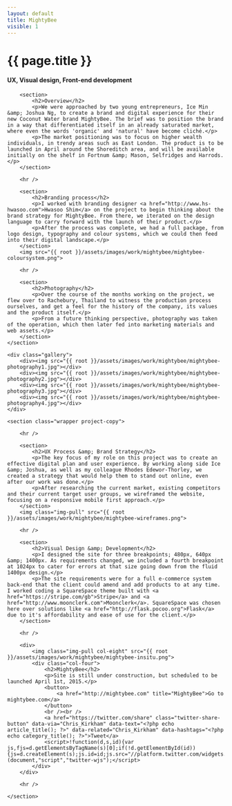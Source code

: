 ```yaml
---
layout: default
title: MightyBee
visible: 1
---
```


<div id="project-page" class="mb-banner banner" data-0="background-position: 0px 0px;" data-100000="background-position:0px 20000px;">
	<div class="heading-section">
		<div data-0="top: 200px; opacity: 1;" data-450="top: 370px; opacity:0;">
			<h1>{{ page.title }}</h1>
			<h4>UX, Visual design, Front-end development</h4>
		</div>
	</div>
</div>

<div id="project-content" class="mb-illustration" data-0="background-position:10% 1500px;" data-100000="background-position:10% -50000px;">
	<section class="wrapper project-copy">

		<section>
			<h2>Overview</h2>
			<p>We were approached by two young entrepreneurs, Ice Min &amp; Joshua Ng, to create a brand and digital experience for their new Coconut Water brand MightyBee. The brief was to position the brand in a way that differentiated itself in an already saturated market, where even the words 'organic' and 'natural' have become cliché.</p>
			<p>The market positioning was to focus on higher wealth individuals, in trendy areas such as East London. The product is to be launched in April around the Shoreditch area, and will be available initially on the shelf in Fortnum &amp; Mason, Selfridges and Harrods.</p>
		</section>

		<hr />

		<section>
			<h2>Branding process</h2>
			<p>I worked with branding designer <a href="http://www.hs-hwasoo.com">Hwasoo Shim</a> on the project to begin thinking about the brand strategy for MightyBee. From there, we iterated on the design language to carry forward with the launch of their product.</p>
			<p>After the process was complete, we had a full package, from logo design, typography and colour systems, which we could then feed into their digital landscape.</p>
		</section>
		<img src="{{ root }}/assets/images/work/mightybee/mightybee-coloursystem.png">

		<hr />

		<section>
			<h2>Photography</h2>
			<p>Over the course of the months working on the project, we flew over to Rachebury, Thailand to witness the production process ourselves, and get a feel for the history of the company, its values and the product itself.</p>
			<p>From a future thinking perspective, photography was taken of the operation, which then later fed into marketing materials and web assets.</p>
		</section>
	</section>

	<div class="gallery">
		<div><img src="{{ root }}/assets/images/work/mightybee/mightybee-photography1.jpg"></div>
		<div><img src="{{ root }}/assets/images/work/mightybee/mightybee-photography2.jpg"></div>
		<div><img src="{{ root }}/assets/images/work/mightybee/mightybee-photography3.jpg"></div>
		<div><img src="{{ root }}/assets/images/work/mightybee/mightybee-photography4.jpg"></div>
	</div>

	<section class="wrapper project-copy">

		<hr />

		<section>
			<h2>UX Process &amp; Brand Strategy</h2>
			<p>The key focus of my role on this project was to create an effective digital plan and user experience. By working along side Ice &amp; Joshua, as well as my colleague Rhodes Edewor-Thorley, we created a strategy that would help them to stand out online, even after our work was done.</p>
			<p>After researching the current market, existing competitors and their current target user groups, we wireframed the website, focusing on a responsive mobile first approach.</p>
		</section>
		<img class="img-pull" src="{{ root }}/assets/images/work/mightybee/mightybee-wireframes.png">

		<hr />
		
		<section>
			<h2>Visual Design &amp; Development</h2>
			<p>I designed the site for three breakpoints; 480px, 640px &amp; 1400px. As requirements changed, we included a fourth breakpoint at 1024px to cater for errors at that size going down from the fluid 1400px design.</p>
			<p>The site requirements were for a full e-commerce system back-end that the client could amend and add products to at any time. I worked coding a SquareSpace theme built with <a href="https://stripe.com/gb">Stripe</a> and <a href="http://www.moonclerk.com">Moonclerk</a>. SquareSpace was chosen here over solutions like <a href="http://flask.pocoo.org">Flask</a> due to it's affordability and ease of use for the client.</p>
		</section>

		<hr />

		<div>
			<img class="img-pull col-eight" src="{{ root }}/assets/images/work/mightybee/mightybee-insitu.png">
			<div class="col-four">
				<h2>MightyBee</h2>
				<p>Site is still under construction, but scheduled to be launched April 1st, 2015.</p>
				<button>
					<a href="http://mightybee.com" title="MightyBee">Go to mightybee.com</a>
				</button>
				<br /><br />
				<a href="https://twitter.com/share" class="twitter-share-button" data-via="Chris_Kirkham" data-text="<?php echo article_title(); ?>" data-related="Chris_Kirkham" data-hashtags="<?php echo category_title(); ?>">Tweet</a>
				<script>!function(d,s,id){var js,fjs=d.getElementsByTagName(s)[0];if(!d.getElementById(id)){js=d.createElement(s);js.id=id;js.src="//platform.twitter.com/widgets.js";fjs.parentNode.insertBefore(js,fjs);}}(document,"script","twitter-wjs");</script>
			</div>
		</div>

		<hr />

	</section>

</div>
